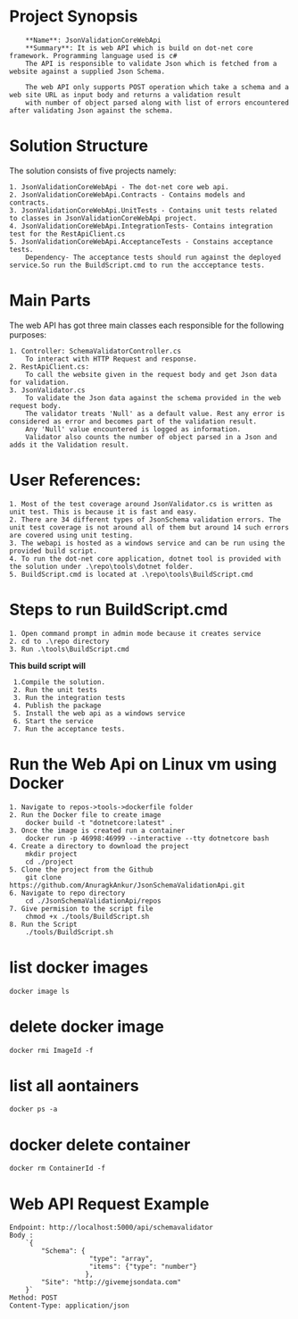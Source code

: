 # **Project Synopsis**
    
        **Name**: JsonValidationCoreWebApi
        **Summary**: It is web API which is build on dot-net core framework. Programming language used is c#
        The API is responsible to validate Json which is fetched from a website against a supplied Json Schema.
        
        The web API only supports POST operation which take a schema and a web site URL as input body and returns a validation result
        with number of object parsed along with list of errors encountered after validating Json against the schema. 

# **Solution Structure**
The solution consists of five projects namely:

    1. JsonValidationCoreWebApi - The dot-net core web api.
    2. JsonValidationCoreWebApi.Contracts - Contains models and         contracts.
    3. JsonValidationCoreWebApi.UnitTests - Contains unit tests related     to classes in JsonValidationCoreWebApi project.
    4. JsonValidationCoreWebApi.IntegrationTests- Contains integration test for the RestApiClient.cs
    5. JsonValidationCoreWebApi.AcceptanceTests - Constains acceptance tests. 
        Dependency- The acceptance tests should run against the deployed service.So run the BuildScript.cmd to run the accceptance tests.


# **Main Parts**
The web API has got three main classes each responsible for the following purposes:

    1. Controller: SchemaValidatorController.cs
        To interact with HTTP Request and response.
    2. RestApiClient.cs: 
        To call the website given in the request body and get Json data for validation.
    3. JsonValidator.cs
        To validate the Json data against the schema provided in the web request body.
        The validator treats 'Null' as a default value. Rest any error is considered as error and becomes part of the validation result.
        Any 'Null' value encountered is logged as information. 
        Validator also counts the number of object parsed in a Json and adds it the Validation result.
        
# **User References:**
    1. Most of the test coverage around JsonValidator.cs is written as unit test. This is because it is fast and easy.
    2. There are 34 different types of JsonSchema validation errors. The unit test coverage is not around all of them but around 14 such errors are covered using unit testing. 
    3. The webapi is hosted as a windows service and can be run using the provided build script.
    4. To run the dot-net core application, dotnet tool is provided with the solution under .\repo\tools\dotnet folder.
    5. BuildScript.cmd is located at .\repo\tools\BuildScript.cmd

# **Steps to run BuildScript.cmd**
    1. Open command prompt in admin mode because it creates service
    2. cd to .\repo directory
    3. Run .\tools\BuildScript.cmd
 **This build script will** 
 
     1.Compile the solution.
     2. Run the unit tests
     3. Run the integration tests
     4. Publish the package
     5. Install the web api as a windows service
     6. Start the service
     7. Run the acceptance tests.

# **Run the Web Api on Linux vm using Docker**
    1. Navigate to repos->tools->dockerfile folder
    2. Run the Docker file to create image
        docker build -t "dotnetcore:latest" .
    3. Once the image is created run a container 
        docker run -p 46998:46999 --interactive --tty dotnetcore bash
    4. Create a directory to download the project
        mkdir project
        cd ./project
    5. Clone the project from the Github
        git clone https://github.com/AnuragkAnkur/JsonSchemaValidationApi.git
    6. Navigate to repo directory
        cd ./JsonSchemaValidationApi/repos
    7. Give permision to the script file
        chmod +x ./tools/BuildScript.sh
    8. Run the Script
        ./tools/BuildScript.sh
        
# list docker images
    docker image ls

# delete docker image
    docker rmi ImageId -f

# list all aontainers
    docker ps -a

# docker delete container
    docker rm ContainerId -f
    
# **Web API Request Example**
    Endpoint: http://localhost:5000/api/schemavalidator
    Body :
        `{
        	"Schema": {
        				"type": "array",
        				"items": {"type": "number"}
                       },
        	"Site": "http://givemejsondata.com"
        }`
    Method: POST
    Content-Type: application/json
